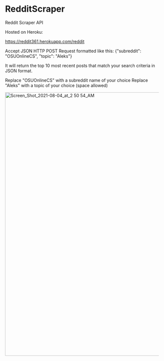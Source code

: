# RedditScraper
Reddit Scraper API

Hosted on Heroku:

https://reddit361.herokuapp.com/reddit

Accept JSON HTTP POST Request formatted like this:
{"subreddit": "OSUOnlineCS", "topic": "Aleks"}

It will return the top 10 most recent posts that match your search criteria in JSON format.

Replace "OSUOnlineCS" with a subreddit name of your choice
Replace "Aleks" with a topic of your choice (space allowed)

<img width="863" alt="Screen_Shot_2021-08-04_at_2 50 54_AM" src="https://user-images.githubusercontent.com/13109013/128162532-5c68c6cf-fc4a-4d3f-9871-3e5e29bbe9d7.png">
